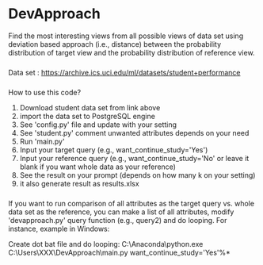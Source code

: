 # DevApproach
Find the most interesting views from all possible views of data set using deviation based approach (i.e., distance) between the probability distribution of target view and the probability distribution of reference view.

###

Data set : https://archive.ics.uci.edu/ml/datasets/student+performance


###

How to use this code? 

1. Download student data set from link above
2. import the data set to PostgreSQL engine 
3. See 'config.py' file and update with your setting
4. See 'student.py' comment unwanted attributes depends on your need
5. Run 'main.py'
6. Input your target query (e.g., want_continue_study='Yes')
7. Input your reference query (e.g., want_continue_study='No' or leave it blank if you want whole data as your reference)
8. See the result on your prompt (depends on how many k on your setting)
10. it also generate result as results.xlsx

###
If you want to run comparison of all attributes as the target query vs. whole data set as the reference, you can make a list of all attributes, modify 'devapproach.py' query function (e.g., query2) and do looping. For instance, example in Windows: 

Create dot bat file and do looping: C:\Anaconda\python.exe C:\Users\XXX\DevApproach\main.py want_continue_study='Yes'%*

